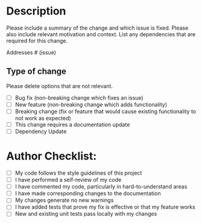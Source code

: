 # Description

Please include a summary of the change and which issue is fixed. Please also include relevant motivation and context. List any dependencies that are required for this change.

Addresses # (issue)

## Type of change

Please delete options that are not relevant.

-   [ ] Bug fix (non-breaking change which fixes an issue)
-   [ ] New feature (non-breaking change which adds functionality)
-   [ ] Breaking change (fix or feature that would cause existing functionality to not work as expected)
-   [ ] This change requires a documentation update
-   [ ] Dependency Update

# Author Checklist:

-   [ ] My code follows the style guidelines of this project
-   [ ] I have performed a self-review of my code
-   [ ] I have commented my code, particularly in hard-to-understand areas
-   [ ] I have made corresponding changes to the documentation
-   [ ] My changes generate no new warnings
-   [ ] I have added tests that prove my fix is effective or that my feature works
-   [ ] New and existing unit tests pass locally with my changes
